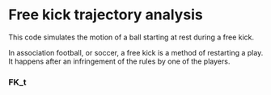 # Free kick trajectory analysis

This code simulates the motion of a ball starting at rest during a free kick.

In association football, or soccer, a free kick is a method of restarting a play.
It happens after an infringement of the rules by one of the players.

### FK_t


